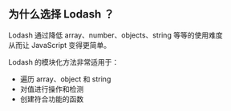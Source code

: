## 为什么选择 Lodash ？
Lodash 通过降低 array、number、objects、string 等等的使用难度  
从而让 JavaScript 变得更简单。

Lodash 的模块化方法非常适用于：
* 遍历 array、object 和 string
* 对值进行操作和检测
* 创建符合功能的函数
